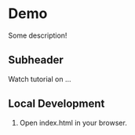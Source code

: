 # Demo


Some description!

## Subheader 

Watch tutorial on ...


## Local Development 

1. Open index.html in your browser.
